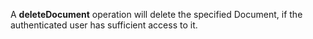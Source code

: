 A **deleteDocument** operation will delete the specified Document, if the authenticated user has sufficient access to it.

